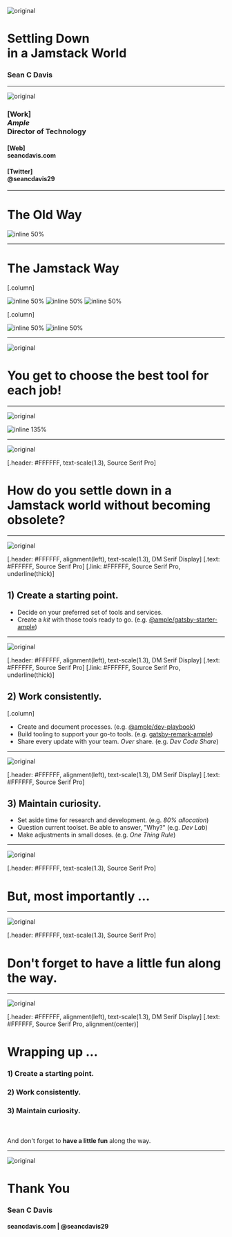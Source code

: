 ![original](../assets/background/bg-shapes-logo.png)

# Settling Down<br>in a Jamstack World

### Sean C Davis

---

![original](../assets/background/bg-shapes.png)

### [Work]<br>_Ample_<br>Director of Technology

#### [Web]<br>seancdavis.com

#### [Twitter]<br>@seancdavis29

---

# The Old Way

![inline 50%](../assets/logo/wordpress-logo.png)

---

# The Jamstack Way

[.column]

![inline 50%](../assets/logo/contentful-logo.png)
![inline 50%](../assets/logo/gatsby-logo.png)
![inline 50%](../assets/logo/netlify-logo.png)

[.column]

![inline 50%](../assets/logo/algolia-logo.png)
![inline 50%](../assets/logo/auth0-logo.png)

---

![original](../assets/background/bg-shapes.png)

# You get to choose the best tool for each job!

---

![original](../assets/background/bg-green-twitter.png)

![inline 135%](../assets/gif/so-many-choices.gif)

---

![original](../assets/background/bg-blue-twitter.png)

[.header: #FFFFFF, text-scale(1.3), Source Serif Pro]

# How do you **settle down** in a **Jamstack world** without **becoming obsolete?**

---

![original](../assets/background/bg-blue-twitter.png)

[.header: #FFFFFF, alignment(left), text-scale(1.3), DM Serif Display]
[.text: #FFFFFF, Source Serif Pro]
[.link: #FFFFFF, Source Serif Pro, underline(thick)]

## 1) Create a starting point.

- Decide on your preferred set of tools and services.
- Create a _kit_ with those tools ready to go. (e.g. [@ample/gatsby-starter-ample](https://github.com/ample/gatsby-starter-ample))

---

![original](../assets/background/bg-blue-twitter.png)

[.header: #FFFFFF, alignment(left), text-scale(1.3), DM Serif Display]
[.text: #FFFFFF, Source Serif Pro]
[.link: #FFFFFF, Source Serif Pro, underline(thick)]

## 2) Work consistently.

[.column]

- Create and document processes. (e.g. [@ample/dev-playbook](https://github.com/ample/dev-playbook))
- Build tooling to support your go-to tools. (e.g. [gatsby-remark-ample](https://github.com/ample/gatsby-starter-ample/tree/main/plugins/gatsby-remark-ample))
- Share every update with your team. _Over_ share. (e.g. _Dev Code Share_)

---

![original](../assets/background/bg-blue-twitter.png)

[.header: #FFFFFF, alignment(left), text-scale(1.3), DM Serif Display]
[.text: #FFFFFF, Source Serif Pro]

## 3) Maintain curiosity.

- Set aside time for research and development. (e.g. _80% allocation_)
- Question current toolset. Be able to answer, "Why?" (e.g. _Dev Lab_)
- Make adjustments in small doses. (e.g. _One Thing Rule_)

---

![original](../assets/background/bg-blue-twitter.png)

[.header: #FFFFFF, text-scale(1.3), Source Serif Pro]

# But, most importantly ...

---

![original](../assets/background/bg-blue-twitter.png)

[.header: #FFFFFF, text-scale(1.3), Source Serif Pro]

# Don't forget to **have a little fun** along the way.

---

![original](../assets/background/bg-blue-twitter.png)

[.header: #FFFFFF, alignment(left), text-scale(1.3), DM Serif Display]
[.text: #FFFFFF, Source Serif Pro, alignment(center)]

# Wrapping up ...

### 1) Create a starting point.

### 2) Work consistently.

### 3) Maintain curiosity.

<br><br>And don't forget to **have a little fun** along the way.

---

![original](../assets/background/bg-shapes-logo-sandwich.png)

# Thank You

### Sean C Davis

#### seancdavis.com | @seancdavis29
